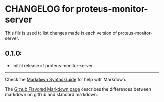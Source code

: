 # CHANGELOG for proteus-monitor-server

This file is used to list changes made in each version of proteus-monitor-server.

## 0.1.0:

* Initial release of proteus-monitor-server

- - - 
Check the [Markdown Syntax Guide](http://daringfireball.net/projects/markdown/syntax) for help with Markdown.

The [Github Flavored Markdown page](http://github.github.com/github-flavored-markdown/) describes the differences between markdown on github and standard markdown.
